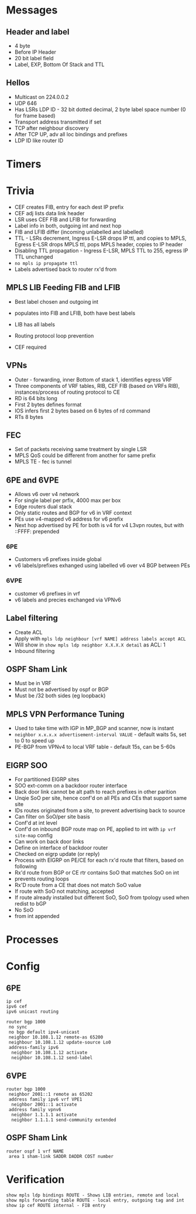 # Messages

## Header and label

* 4 byte
* Before IP Header
* 20 bit label field
* Label, EXP, Bottom Of Stack and TTL

## Hellos

* Multicast on 224.0.0.2
* UDP 646
* Has LSRs LDP ID - 32 bit dotted decimal, 2 byte label space number (0 for frame based)
* Transport address transmitted if set
* TCP after neighbour discovery
* After TCP UP, adv all loc bindings and prefixes
* LDP ID like router ID

# Timers

# Trivia

* CEF creates FIB, entry for each dest IP prefix
* CEF adj lists data link header
* LSR uses CEF FIB and LFIB for forwarding
* Label info in both, outgoing int and next hop
* FIB and LFIB differ (incoming unlabelled and labelled)
* TTL - LSRs decrement, Ingress E-LSR drops IP ttl, and copies to MPLS, Egress E-LSR drops MPLS ttl, pops MPLS header, copies to IP header
* Disabling TTL propagation - Ingress E-LSR, MPLS TTL to 255, egress IP TTL unchanged
* `no mpls ip propagate ttl`
* Labels advertised back to router rx'd from

##  MPLS LIB Feeding FIB and LFIB

* Best label chosen and outgoing int
 * populates into FIB and LFIB, both have best labels
* LIB has all labels
* Routing protocol loop prevention

* CEF required

## VPNs

* Outer - forwarding, inner Bottom of stack 1, identifies egress VRF
* Three components of VRF tables, RIB, CEF FIB (based on VRFs RIB), instances/process of routing protocol to CE
* RD is 64 bits long
 * First 2 bytes defines format
 * IOS infers first 2 bytes based on 6 bytes of rd command
* RTs 8 bytes

## FEC

* Set of packets receiving same treatment by single LSR
 * MPLS QoS could be different from another for same prefix
 * MPLS TE - fec is tunnel

## 6PE and 6VPE

* Allows v6 over v4 network
* For single label per prfix, 4000 max per box
* Edge routers dual stack
* Only static routes and BGP for v6 in VRF context
* PEs use v4-mapped v6 address for v6 prefix
* Next hop advertised by PE for both is v4 for v4 L3vpn routes, but with ::FFFF: prepended

### 6PE

* Customers v6 prefixes inside global
* v6 labels/prefixes exhanged using labelled v6 over v4 BGP between PEs

### 6VPE

* customer v6 prefixes in vrf
* v6 labels and precies exchanged via VPNv6

## Label filtering
* Create ACL
* Apply with `mpls ldp neighbour [vrf NAME] address labels accept ACL`
* Will show in `show mpls ldp neighbor X.X.X.X detail` as ACL: 1
* Inbound filtering

## OSPF Sham Link

* Must be in VRF
* Must not be advertised by ospf or BGP
* Must be /32 both sides (eg loopback)

## MPLS VPN Performance Tuning
* Used to take time with IGP in MP_BGP and scanner, now is instant
* `neighbor x.x.x.x advertisement-interval VALUE` - default waits 5s, set to 0 to speed up
* PE-BGP from VPNv4 to local VRF table - default 15s, can be 5-60s

## EIGRP SOO

* For partitioned EIGRP sites
* SOO ext-comm on a backdoor router interface
* Back door link cannot be alt path to reach prefixes in other parition
* Unqie SoO per site, hence conf'd on all PEs and CEs that support same site
* IDs routes originated from a site, to prevent advertising back to source
* Can filter on SoO/per site basis
 * Conf'd at int level
* Conf'd on inbound BGP route map on PE, applied to int with `ip vrf site-map` config
* Can work on back door links
 * Define on interface of backdoor router
 * Checked on eigrp update (or reply)
* Process with EIGRP on PE/CE for each rx'd route that filters, based on following
 * Rx'd route from BGP or CE rtr contains SoO that matches SoO on int
 * prevents routing loops
 * Rx'D route from a CE that does not match SoO value
  * If route with SoO not matching, accepted
  * If route already installed but different SoO, SoO from tpology used when redist to bGP
 * No SoO
  * from int appended

# Processes

# Config

## 6PE

```
ip cef
ipv6 cef
ipv6 unicast routing

router bgp 1000
 no sync
 no bgp default ipv4-unicast
 neighbor 10.108.1.12 remote-as 65200
 neighbour 10.108.1.12 update-source Lo0
 address-family ipv6 
  neighbor 10.108.1.12 activate
  neighbor 10.108.1.12 send-label
```

## 6VPE

```
router bgp 1000
 neighbor 2001::1 remote as 65202
 address family ipv6 vrf VPE1
  neighbor 2001::1 activate
 address family vpnv6
  neighbor 1.1.1.1 activate
  neighbor 1.1.1.1 send-community extended
``` 

## OSPF Sham Link

```
router ospf 1 vrf NAME
 area 1 sham-link SADDR DADDR COST number
```

# Verification

```
show mpls ldp bindings ROUTE - Shows LIB entries, remote and local
show mpls forwarding table ROUTE - local entry, outgoing tag and int
show ip cef ROUTE internal - FIB entry
```
